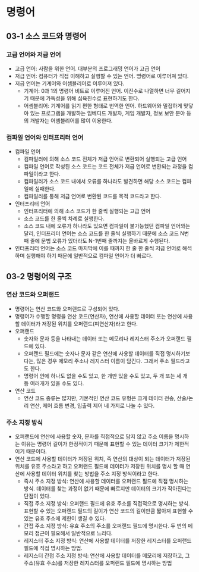 # 명령어

## 03-1 소스 코드와 명령어

### 고급 언어와 저급 언어

- 고급 언어: 사람을 위한 언어. 대부분의 프로그래밍 언어가 고급 언어
- 저급 언어: 컴퓨터가 직접 이해하고 실행할 수 있는 언어. 명령어로 이루어져 있다.
- 저급 언어는 기계어와 어셈블리어로 이루어져 있다.
    - 기계어: 0과 1의 명령어 비트로 이루어진 언어. 이진수로 나열하면 너무 길어지기 때문에 가독성을 위해 십육진수로 표현하기도 한다.
    - 어셈블리어: 기계어를 읽기 편한 형태로 번역한 언어. 하드웨어와 밀접하게 맞닿아 있는 프로그램을 개발하는 임베디드 개발자, 게임 개발자, 정보 보안 분야 등의 개발자는 어셈블리어를 많이 이용한다.

### 컴파일 언어와 인터프리터 언어

- 컴파일 언어
    - 컴파일러에 의해 소스 코드 전체가 저급 언어로 변환되어 실행되는 고급 언어
    - 컴파일 언어로 작성된 소스 코드는 코드 전체가 저급 언어로 변환되는 과정을 컴파일이라고 한다.
    - 컴파일러가 소스 코드 내에서 오류를 하나라도 발견하면 해당 소스 코드는 컴파일에 실패한다.
    - 컴파일러를 통해 저급 언어로 변환된 코드를 목적 코드라고 한다.
- 인터프리터 언어
    - 인터프리터에 의해 소스 코드가 한 줄씩 실행되는 고급 언어
    - 소스 코드를 한 줄씩 차례로 실행한다.
    - 소스 코드 내에 오류가 하나라도 있으면 컴파일이 불가능했던 컴파일 언어와는 달리, 인터프리터 언어는 소스 코드를 한 줄씩 실행하기 때문에 소스 코드 N번째 줄에 문법 오류가 있더라도 N-1번째 줄까지는 올바르게 수행된다.
- 인터프리터 언어는 소스 코드 마지막에 이를 때까지 한 줄 한 줄씩 저급 언어로 해석하며 실행해야 하기 때문에 일반적으로 컴파일 언어가 더 빠르다.

## 03-2 명령어의 구조

### 연산 코드와 오퍼랜드

- 명령어는 연산 코드와 오퍼랜드로 구성되어 있다.
- 명령어가 수행할 명령을 연산 코드(연산자), 연산에 사용할 데이터 또는 연산에 사용할 데이터가 저장된 위치를 오퍼랜드(피연산자)라고 한다.
- 오퍼랜드
    - 숫자와 문자 등을 나타내는 데이터 또는 메모리나 레지스터 주소가 오퍼랜드 필드에 있다.
    - 오퍼랜드 필드에는 숫자나 문자 같은 연산에 사용할 데이터를 직접 명시하기보다는, 많은 경우 메모리 주소나 레지스터 이름이 담긴다. 그래서 주소 필드라고도 한다.
    - 명령어 안에 하나도 없을 수도 있고, 한 개만 있을 수도 있고, 두 개 또는 세 개 등 여러개가 있을 수도 있다.
- 연산 코드
    - 연산 코드 종류는 많지만, 기본적인 연산 코드 유형은 크게 데이터 전송, 산술/논리 연산, 제어 흐름 변경, 입출력 제어 네 가지로 나눌 수 있다.
    

### 주소 지정 방식

- 오퍼랜드에 연산에 사용할 숫자, 문자를 직접적으로 담지 않고 주소 이름을 명시하는 이유는 명령어 길이가 한정적이기 때문에 표현할 수 있는 데이터 크기가 제한적이기 때문이다.
- 연산 코드에 사용할 데이터가 저장된 위치, 즉 연산의 대상이 되는 데이터가 저장된 위치를 유효 주소라고 하고 오퍼랜드 필드에 데이터가 저장된 위치를 명시 할 때 연산에 사용할 데이터 위치를 찾는 방법을 주소 지정 방식이라고 한다.
    - 즉시 주소 지정 방식: 연산에 사용할 데이터를 오퍼랜드 필드에 직접 명시하는 방식. 데이터를 찾는 과정이 없기 때문에 빠르지만 데이터의 크기가 작아진다는 단점이 있다.
    - 직접 주소 지정 방식: 오퍼랜드 필드에 유효 주소를 직접적으로 명시하는 방식. 표현할 수 있는 오퍼랜드 필드의 길이가 연산 코드의 길이만큼 짧아져 표현할 수 있는 유효 주소에 제한이 생길 수 있다.
    - 간접 주소 지정 방식: 유효 주소의 주소를 오퍼랜드 필드에 명시한다. 두 번의 메모리 접근이 필요해서 일반적으로 느리다.
    - 레지스터 주소 지정 방식: 연산에 사용할 데이터를 저장한 레지스터를 오퍼랜드 필드에 직접 명시하는 방법.
    - 레지스터 간접 주소 지정 방식: 연산에 사용할 데이터를 메모리에 저장하고, 그 주소(유효 주소)를 저장한 레지스터를 오퍼랜드 필드에 명시하는 방법
